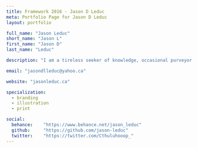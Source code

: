 ```yaml
---
title: Framework 2016 - Jason D Leduc
meta: Portfolio Page for Jason D Leduc
layout: portfolio

full_name: "Jason Leduc"
short_name: "Jason L"
first_name: "Jason D"
last_name: "Leduc"

description: "I am a tireless seeker of knowledge, occasional purveyor of wisdom and also, coincidentally, a graphic designer."

email: "jasondlleduc@yahoo.ca"

website: "jasonleduc.ca"

specialization:
  - branding
  - illustration
  - print

social:
  behance:    "https://www.behance.net/jason_leduc"
  github:     "https://github.com/jason-leduc"
  twitter:    "https://twitter.com/Cthuluhooop_"
---
```

